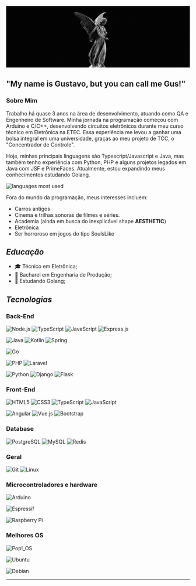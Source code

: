 <img src="https://raw.githubusercontent.com/oprimogus/oprimogus/main/src/assets/oprimogus.gif"/>

## "My name is Gustavo, but you can call me Gus!"

### Sobre Mim

Trabalho há quase 3 anos na área de desenvolvimento, atuando como QA e Engenheiro de Software. Minha jornada na programação começou com Arduino e C/C++, desenvolvendo circuitos eletrônicos durante meu curso técnico em Eletrônica na ETEC. Essa experiência me levou a ganhar uma bolsa integral em uma universidade, graças ao meu projeto de TCC, o "Concentrador de Controle".

Hoje, minhas principais linguagens são Typescript/Javascript e Java, mas também tenho experiência com Python, PHP e alguns projetos legados em Java com JSF e PrimeFaces. Atualmente, estou expandindo meus conhecimentos estudando Golang.

![languages most used](https://github-readme-stats.vercel.app/api/top-langs/?username=oprimogus&theme=blue-green)


Fora do mundo da programação, meus interesses incluem:
- Carros antigos
- Cinema e trilhas sonoras de filmes e séries.
- Academia (ainda em busca do inexplicável shape **AESTHETIC**)
- Eletrônica
- Ser horroroso em jogos do tipo SoulsLike

## _Educação_

- 🎓 Técnico em Eletrônica;
- 💼 Bacharel em Engenharia de Produção;
- 🌱 Estudando Golang;


## _Tecnologias_

### Back-End

![Node.js](https://img.shields.io/badge/Node.js-43853D?style=for-the-badge&logo=node.js&logoColor=white)
![TypeScript](https://img.shields.io/badge/TypeScript-007ACC?style=for-the-badge&logo=typescript&logoColor=white)
![JavaScript](https://img.shields.io/badge/JavaScript-F7DF1E?style=for-the-badge&logo=javascript&logoColor=black)
![Express.js](https://img.shields.io/badge/Express.js-404D59?style=for-the-badge)

![Java](https://img.shields.io/badge/Java-ED8B00?style=for-the-badge&logo=java&logoColor=white)
![Kotlin](https://img.shields.io/badge/Kotlin-0095D5?&style=for-the-badge&logo=kotlin&logoColor=white)
![Spring](https://img.shields.io/badge/Spring-6DB33F?style=for-the-badge&logo=spring&logoColor=white)

![Go](https://img.shields.io/badge/Go-00ADD8?style=for-the-badge&logo=go&logoColor=white)

![PHP](https://img.shields.io/badge/PHP-777BB4?style=for-the-badge&logo=php&logoColor=white)
![Laravel](https://img.shields.io/badge/Laravel-FF2D20?style=for-the-badge&logo=laravel&logoColor=white)

![Python](https://img.shields.io/badge/Python-14354C?style=for-the-badge&logo=python&logoColor=white)
![Django](https://img.shields.io/badge/Django-092E20?style=for-the-badge&logo=django&logoColor=white)
![Flask](https://img.shields.io/badge/Flask-000000?style=for-the-badge&logo=flask&logoColor=white)

### Front-End

![HTML5](https://img.shields.io/badge/HTML5-E34F26?style=for-the-badge&logo=html5&logoColor=white)
![CSS3](https://img.shields.io/badge/CSS3-1572B6?style=for-the-badge&logo=css3&logoColor=white)
![TypeScript](https://img.shields.io/badge/TypeScript-007ACC?style=for-the-badge&logo=typescript&logoColor=white)
![JavaScript](https://img.shields.io/badge/JavaScript-F7DF1E?style=for-the-badge&logo=javascript&logoColor=black)


![Angular](https://img.shields.io/badge/Angular-DD0031?style=for-the-badge&logo=angular&logoColor=white)
![Vue.js](https://img.shields.io/badge/Vue.js-35495E?style=for-the-badge&logo=vue.js&logoColor=4FC08D)
![Bootstrap](https://img.shields.io/badge/Bootstrap-563D7C?style=for-the-badge&logo=bootstrap&logoColor=white)

### Database

![PostgreSQL](https://img.shields.io/badge/PostgreSQL-316192?style=for-the-badge&logo=postgresql&logoColor=white)
![MySQL](https://img.shields.io/badge/MySQL-00000F?style=for-the-badge&logo=mysql&logoColor=white)
![Redis](https://img.shields.io/badge/redis-%23DD0031.svg?&style=for-the-badge&logo=redis&logoColor=white)

### Geral

![Git](https://img.shields.io/badge/Git-E34F26?style=for-the-badge&logo=git&logoColor=white)
![Linux](https://img.shields.io/badge/Linux-E34F26?style=for-the-badge&logo=linux&logoColor=black)

### Microcontroladores e hardware

![Arduino](https://img.shields.io/badge/Arduino-00979D?style=for-the-badge&logo=Arduino&logoColor=white)


![Espressif](https://img.shields.io/badge/espressif-E7352C?style=for-the-badge&logo=espressif&logoColor=white)


![Raspberry Pi](https://img.shields.io/badge/Raspberry%20Pi-A22846?style=for-the-badge&logo=Raspberry%20Pi&logoColor=white)

### Melhores OS

![Pop!_OS](https://img.shields.io/badge/Pop!_OS-48B9C7?style=for-the-badge&logo=Pop!_OS&logoColor=white)


![Ubuntu](https://img.shields.io/badge/Ubuntu-E95420?style=for-the-badge&logo=ubuntu&logoColor=white)


![Debian](https://img.shields.io/badge/Debian-A81D33?style=for-the-badge&logo=debian&logoColor=white)

    

    


----------------------------
